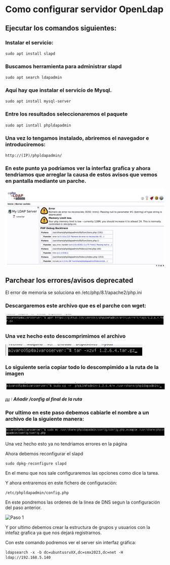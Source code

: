 ######

# Como configurar servidor OpenLdap


## Ejecutar los comandos siguientes:


### Instalar el servicio:


``` {.example}
sudo apt install slapd
```

### Buscamos herramienta para administrar slapd

``` {.example}
sudo apt search ldapadmin
```

### Aquí hay que instalar el servicio de Mysql.

``` {.example}
sudo apt install mysql-server
```
### Entre los resultados seleccionaremos el paquete

``` {.example}
sudo apt isntall phpldapadmin
```

### Una vez lo tengamos instalado, abriremos el navegador e introduciremos:

``` {.example}
http://(IP)/phpldapadmin/
```

### En este punto ya podriamos ver la interfaz grafica y ahora tendriamos que arreglar la causa de estos avisos que vemos en pantalla mediante un parche.

![Paso 1](https://github.com/alvaro05p/SMX-SOX/blob/master/caps/markdown1.png)


## Parchear los errores/avisos deprecated

El error de memoria se soluciona en /etc/php/8.1/apache2/php.ini

### Descargaremos este archivo que es el parche con wget:

![img2](https://github.com/alvaro05p/SMX-SOX/blob/master/caps/cap2markdown.png)

### Una vez hecho esto descomprimimos el archivo

![img2](https://github.com/alvaro05p/SMX-SOX/blob/master/caps/cap3markdown.png)

### Lo siguiente seria copiar todo lo descompimido a la ruta de la imagen

![img2](https://github.com/alvaro05p/SMX-SOX/blob/master/caps/cap4markdown.png)
##### ¡¡¡ : Añadir /config al final de la ruta

### Por ultimo en este paso debemos cabiarle el nombre a un archivo de la siguiente manera:

![img2](https://github.com/alvaro05p/SMX-SOX/blob/master/caps/cap5markdown.png)

Una vez hecho esto ya no tendriamos errores en la página

Ahora debemos reconfigurar el slapd

``` {.example}
sudo dpkg-reconfigure slapd
```
En el menu que nos sale configuraremos las opciones como dice la tarea.

Y ahora entraremos en este fichero de configuración:

``` {.example}
/etc/phpldapadmin/config.php
```

En este pondremos las ordenes de la linea de DNS segun la configuración del paso anterior.

![Paso 1](https://gitlab.com/aberlanas/SMX-SOX/-/raw/master/Unit04-DomainAdministration/imgs/slapd-10.png)

Y por ultimo debemos crear la estructura de grupos y usuarios con la intefaz grafica ya que nos dejará registrarnos.

Con este comando podremos ver el server sin interfaz gráfica:


``` {.example}
ldapsearch -x -b dc=ubuntusrvXX,dc=smx2023,dc=net -H ldap://192.168.5.140
```
